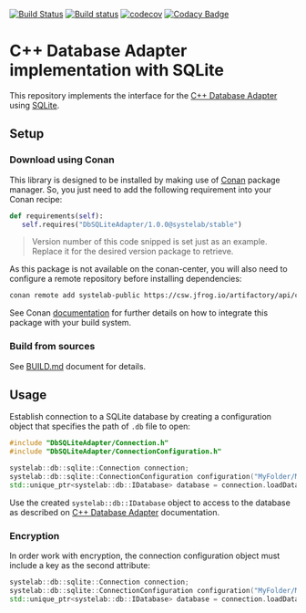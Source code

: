 [![Build Status](https://travis-ci.org/systelab/cpp-sqlite-db-adapter.svg?branch=master)](https://travis-ci.org/systelab/cpp-sqlite-db-adapter)
[![Build status](https://ci.appveyor.com/api/projects/status/3qv7apbhgby08ekh?svg=true)](https://ci.appveyor.com/project/systelab/cpp-sqlite-db-adapter)
[![codecov](https://codecov.io/gh/systelab/cpp-sqlite-db-adapter/branch/master/graph/badge.svg)](https://codecov.io/gh/systelab/cpp-sqlite-db-adapter)
[![Codacy Badge](https://app.codacy.com/project/badge/Grade/6cff2fd253e94ef6b53a8d23324c710e)](https://www.codacy.com/gh/systelab/cpp-sqlite-db-adapter/dashboard?utm_source=github.com&amp;utm_medium=referral&amp;utm_content=systelab/cpp-sqlite-db-adapter&amp;utm_campaign=Badge_Grade)


# C++ Database Adapter implementation with SQLite

This repository implements the interface for the [C++ Database Adapter](https://github.com/systelab/cpp-db-adapter) using [SQLite](https://www.sqlite.org).


## Setup

### Download using Conan

This library is designed to be installed by making use of [Conan](https://conan.io/) package manager. So, you just need to add the following requirement into your Conan recipe:

```python
def requirements(self):
   self.requires("DbSQLiteAdapter/1.0.0@systelab/stable")
```

> Version number of this code snipped is set just as an example. Replace it for the desired version package to retrieve.

As this package is not available on the conan-center, you will also need to configure a remote repository before installing dependencies:

```bash
conan remote add systelab-public https://csw.jfrog.io/artifactory/api/conan/cpp-conan-production-local
```

See Conan [documentation](https://docs.conan.io/en/latest/) for further details on how to integrate this package with your build system.

### Build from sources

See [BUILD.md](BUILD.md) document for details.


## Usage

Establish connection to a SQLite database by creating a configuration object that specifies the path of `.db` file to open:

```cpp
#include "DbSQLiteAdapter/Connection.h"
#include "DbSQLiteAdapter/ConnectionConfiguration.h"

systelab::db::sqlite::Connection connection;
systelab::db::sqlite::ConnectionConfiguration configuration("MyFolder/MyDatabase.db");
std::unique_ptr<systelab::db::IDatabase> database = connection.loadDatabase(configuration);
```

Use the created `systelab::db::IDatabase` object to access to the database as described on [C++ Database Adapter](https://github.com/systelab/cpp-db-adapter) documentation.

### Encryption

In order work with encryption, the connection configuration object must include a key as the second attribute:

```cpp
systelab::db::sqlite::Connection connection;
systelab::db::sqlite::ConnectionConfiguration configuration("MyFolder/MyDatabase.db", "Y0urDBEncrypt1onK3y");
std::unique_ptr<systelab::db::IDatabase> database = connection.loadDatabase(configuration);
```

